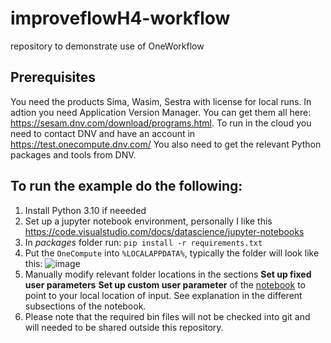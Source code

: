 # improveflowH4-workflow
repository to demonstrate use of OneWorkflow 
## Prerequisites 
You need the products Sima, Wasim, Sestra with license for local runs. In adtion you need Application Version Manager. You can get them all here: https://sesam.dnv.com/download/programs.html.
To run in the cloud you need to contact DNV and have an account in https://test.onecompute.dnv.com/ 
You also need to get the relevant Python packages and tools from DNV.

## To run the example do the following:
1. Install Python 3.10 if neeeded
2. Set up a jupyter notebook environment, personally I like this https://code.visualstudio.com/docs/datascience/jupyter-notebooks 
2. In _packages_ folder run: `pip install -r requirements.txt`
3. Put the `OneCompute` into `%LOCALAPPDATA%`, typically the folder will look like this:
![image](https://github.com/dnv-opensource/improveflowH4-workflow/assets/32701770/578ce7c0-f8ce-424f-a8a0-91b5fde78e47)
6. Manually modify relevant folder locations in the sections **Set up fixed user parameters**  **Set up custom user parameter** of the [notebook](SE28ExampleSimaWasimSestra\workflowCoreDemoSE28SestraAndWasim.ipynb) to point to your local location of input. See explanation in the different subsections of the notebook.
7. Please note that the required bin files will not be checked into git and will needed to be shared outside this repository.
